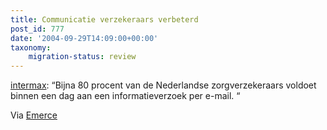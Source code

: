 ```yaml
---
title: Communicatie verzekeraars verbeterd
post_id: 777
date: '2004-09-29T14:09:00+00:00'
taxonomy:
    migration-status: review
---
```

[intermax](https://web.archive.org/web/20050207105915/http://www.intermax.nl/2004/index.html?item=87&type=n): “Bijna 80 procent van de Nederlandse zorgverzekeraars voldoet binnen een dag aan een informatieverzoek per e-mail. “

Via [Emerce](https://web.archive.org/web/20050207105915/http://www.emerce.nl/nieuws.jsp?id=376803)